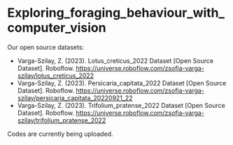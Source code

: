 # Exploring_foraging_behaviour_with_computer_vision

Our open source datasets:
- Varga-Szilay, Z. (2023). Lotus_creticus_2022 Dataset [Open Source Dataset]. Roboflow. https://universe.roboflow.com/zsofia-varga-szilay/lotus_creticus_2022
- Varga-Szilay, Z. (2023). Persicaria_capitata_2022 Dataset [Open Source Dataset]. Roboflow. https://universe.roboflow.com/zsofia-varga-szilay/persicaria_capitata_20220921_22
- Varga-Szilay, Z. (2023). Trifolium_pratense_2022 Dataset [Open Source Dataset]. Roboflow. https://universe.roboflow.com/zsofia-varga-szilay/trifolium_pratense_2022

Codes are currently being uploaded.
